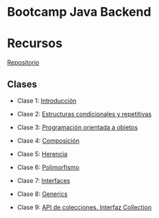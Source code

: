 # Bootcamp Java Backend

# Recursos

[Repositorio](https://github.com/diegojserrano/vates-java-may-2023)

## Clases

* Clase 1: [Introducción](./clase01/)

* Clase 2: [Estructuras condicionales y repetitivas](./clase02/)

* Clase 3: [Programación orientada a objetos](./clase03/)

* Clase 4: [Composición](./clase04/)

* Clase 5: [Herencia](./clase05/)

* Clase 6: [Polimorfismo](./clase06/)

* Clase 7: [Interfaces](./clase07/)

* Clase 8: [Generics](./clase08/)

* Clase 9: [API de colecciones. Interfaz Collection](./clase09/)
  
